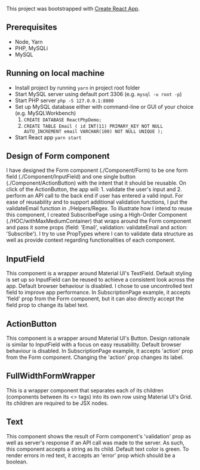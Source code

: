 This project was bootstrapped with [Create React App](https://github.com/facebook/create-react-app).

## Prerequisites
- Node, Yarn
- PHP, MySQLi
- MySQL

## Running on local machine
- Install project by running `yarn` in project root folder
- Start MySQL server using default port 3306 (e.g. `mysql -u root -p`)
- Start PHP server `php -S 127.0.0.1:8080`
- Set up MySQL database either with command-line or GUI of your choice (e.g. MySQLWorkbench)
    1. `CREATE DATABASE ReactPhpDemo;`
    2. `CREATE TABLE Email (
            id INT(11) PRIMARY_KEY NOT NULL AUTO_INCREMENT
            email VARCHAR(100) NOT NULL UNIQUE
        );`
- Start React app `yarn start`

## Design of Form component
I have designed the Form component (./Component/Form) to be one form field (./Component/InputField) and one single button (./Component/ActionButton) with the intent that it should be reusable. On click of the ActionButton, the app will: 1. validate the user's input and 2. perform an API call to the back end if user has entered a valid input. For ease of reusability and to support additional validation functions, I put the validateEmail function in ./Helpers/Regex. To illustrate how I intend to reuse this component, I created SubscribePage using a High-Order Component (./HOC/withMaxMediumContainer) that wraps around the Form component and pass it some props (field: 'Email', validation: validateEmail and action: 'Subscribe'). I try to use PropTypes where I can to validate data structure as well as provide context regarding functionalities of each component.

## InputField
This component is a wrapper around Material UI's TextField. Default styling is set up so InputField can be reused to achieve a consistent look across the app. Default browser behaviour is disabled. I chose to use uncontrolled text field to improve app performance. In SubscriptionPage example, it accepts 'field' prop from the Form component, but it can also directly accept the field prop to change its label text.

## ActionButton
This component is a wrapper around Material UI's Button. Design rationale is similar to InputField with a focus on easy reusability. Default browser behaviour is disabled. In SubscriptionPage example, it accepts 'action' prop from the Form component. Changing the 'action' prop changes its label.

## FullWidthFormWrapper
This is a wrapper component that separates each of its children (components between its <> tags) into its own row using Material UI's Grid. Its children are required to be JSX nodes.

## Text
This component shows the result of Form component's 'validation' prop as well as server's response if an API call was made to the server. As such, this component accepts a string as its child. Default text color is green. To render errors in red text, it accepts an 'error' prop which should be a boolean.